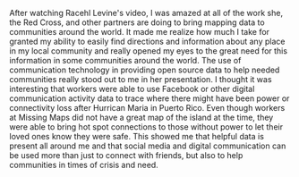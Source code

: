 After watching Racehl Levine's video, I was amazed at all of the work she, the Red Cross, and other partners are doing to bring mapping data to communities around the world. 
It made me realize how much I take for granted my ability to easily find directions and information about any place in my local community and really opened my eyes to the 
great need for this information in some communities around the world. The use of communication technology in providing open source data to help needed communities really stood out
to me in her presentation. I thought it was interesting that workers were able to use Facebook or other digital communication activity data to trace where there might have been 
power or connectivity loss after Hurrican Maria in Puerto Rico. Even though workers at Missing Maps did not have a great map of the island at the time, they were able to bring hot
spot connections to those without power to let their loved ones know they were safe. This showed me that helpful data is present all around me and that social media and digital
communication can be used more than just to connect with friends, but also to help communities in times of crisis and need. 
